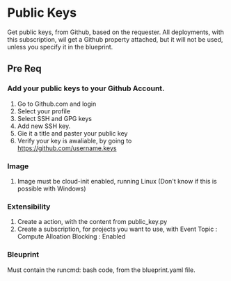 # Public Keys

Get public keys, from Github, based on the requester.
All deployments, with this subscription, wil get a Github property attached, but it will not be used, 
unless you specify it in the blueprint. 

## Pre Req

### Add your public keys to your Github Account.

1. Go to Github.com and login
2. Select your profile
3. Select SSH and GPG keys
4. Add new SSH key.
5. Gie it a title and paster your public key
6. Verify your key is awaliable, by going to https://github.com/username.keys

### Image

1. Image must be cloud-init enabled, running Linux (Don't know if this is possible with Windows)

### Extensibility

1. Create a action, with the content from public_key.py
2. Create a subscription, for projects you want to use, with 
Event Topic : Compute Alloation
Blocking : Enabled

### Bleuprint

Must contain the runcmd: bash code, from the blueprint.yaml file.